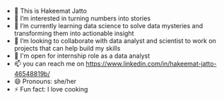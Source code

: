 
- 👋 This is Hakeemat Jatto
- 👀 I’m interested in turning numbers into stories 
- 🌱 I’m currently learning data science to solve data mysteries and transforming them into actionable insight
- 💞️ I’m looking to collaborate with data analyst and scientist to work on projects that can help build my skills
- 💞️ I'm open for internship role as a data analyst
- 📫 you can reach me on https://www.linkedin.com/in/hakeemat-jatto-46548819b/ 
- 😄 Pronouns: she/her
- ⚡ Fun fact: I love cooking 

<!---
hakeemat5/hakeemat5 is a ✨ special ✨ repository because its `README.md` (this file) appears on your GitHub profile.
You can click the Preview link to take a look at your changes.
--->
